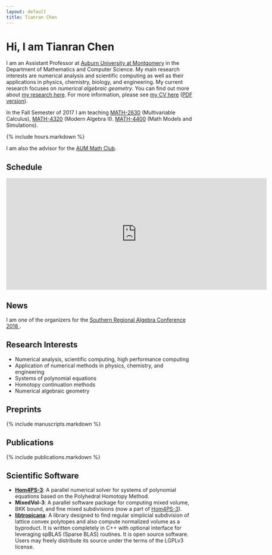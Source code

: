 ```yaml
---
layout: default
title: Tianran Chen
---
```


Hi, I am Tianran Chen
=====================

I am an Assistant Professor at [Auburn University at Montgomery](http://www.aum.edu)
in the Department of Mathematics and Computer Science.
My main research interests are numerical analysis and scientific computing
as well as their applications in physics, chemistry, biology, and engineering.
My current research focuses on _numerical algebraic geometry_.
You can find out more about [my research here](research/).
For more information, please see [my CV here](cv/) ([PDF version](cv.pdf)).

In the Fall Semester of 2017 I am teaching
[MATH-2630](teaching/calc3/)  (Multivariable Calculus),
[MATH-4320](teaching/alg2/)   (Modern Algebra II).
[MATH-4400](teaching/modsim/) (Math Models and Simulations).

{% include hours.markdown %}

I am also the advisor for the [AUM Math Club](teaching/mathclub/).

Schedule
--------

<iframe src="https://calendar.google.com/calendar/embed?showTitle=0&amp;showNav=0&amp;showPrint=0&amp;showCalendars=0&amp;mode=WEEK&amp;height=700&amp;wkst=1&amp;bgcolor=%23FFFFFF&amp;src=k7cas66vp4vba2cruqhh4cila8%40group.calendar.google.com&amp;color=%235F6B02&amp;ctz=America%2FChicago" style="border-width:0" width="700" height="300" frameborder="0" scrolling="no"></iframe>

News
----

I am one of the organizers for the
[Southern Regional Algebra Conference 2018 ](http://www.srac2018.org/).


Research Interests
------------------
- Numerical analysis, scientific computing, high performance computing
- Application of numerical methods in physics, chemistry, and engineering
- Systems of polynomial equations
- Homotopy continuation methods
- Numerical algebraic geometry

Preprints
---------

{% include manuscripts.markdown %}

Publications
------------

{% include publications.markdown %}

Scientific Software
-------------------

-   [__Hom4PS-3__](http://www.hom4ps3.org):
    A parallel numerical solver for systems of polynomial equations based on the Polyhedral Homotopy Method.
-   __MixedVol-3__:
    A parallel software package for computing mixed volume, BKK bound,
    and fine mixed subdivisions (now a part of [Hom4PS-3](http://www.hom4ps3.org)).
-   [__libtropicana__](https://github.com/chentianran/libtropicana):
    A library designed to find regular simplicial subdivision of lattice convex polytopes and also compute normalized volume as a byproduct. It is written completely in C++ with optional interface for leveraging spBLAS (Sparse BLAS) routines. It is open source software. Users may freely distribute its source under the terms of the LGPLv3 license.
